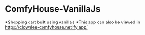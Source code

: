 # ComfyHouse-VanillaJs
*Shopping cart built using vanillajs 
*This app can also be viewed in https://clownlee-comfyhouse.netlify.app/
